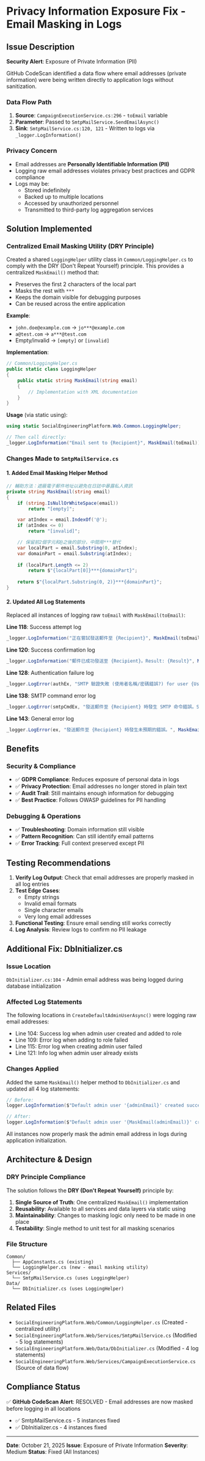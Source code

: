 # Privacy Information Exposure Fix - Email Masking in Logs

## Issue Description
**Security Alert**: Exposure of Private Information (PII)

GitHub CodeScan identified a data flow where email addresses (private information) were being written directly to application logs without sanitization.

### Data Flow Path
1. **Source**: `CampaignExecutionService.cs:296` - `toEmail` variable
2. **Parameter**: Passed to `SmtpMailService.SendEmailAsync()`
3. **Sink**: `SmtpMailService.cs:120, 121` - Written to logs via `_logger.LogInformation()`

### Privacy Concern
- Email addresses are **Personally Identifiable Information (PII)**
- Logging raw email addresses violates privacy best practices and GDPR compliance
- Logs may be:
  - Stored indefinitely
  - Backed up to multiple locations
  - Accessed by unauthorized personnel
  - Transmitted to third-party log aggregation services

## Solution Implemented

### Centralized Email Masking Utility (DRY Principle)
Created a shared `LoggingHelper` utility class in `Common/LoggingHelper.cs` to comply with the DRY (Don't Repeat Yourself) principle. This provides a centralized `MaskEmail()` method that:
- Preserves the first 2 characters of the local part
- Masks the rest with `***`
- Keeps the domain visible for debugging purposes
- Can be reused across the entire application

**Example**:
- `john.doe@example.com` → `jo***@example.com`
- `a@test.com` → `a***@test.com`
- Empty/invalid → `[empty]` or `[invalid]`

**Implementation**:
```csharp
// Common/LoggingHelper.cs
public static class LoggingHelper
{
    public static string MaskEmail(string email)
    {
        // Implementation with XML documentation
    }
}
```

**Usage** (via static using):
```csharp
using static SocialEngineeringPlatform.Web.Common.LoggingHelper;

// Then call directly:
_logger.LogInformation("Email sent to {Recipient}", MaskEmail(toEmail));
```

### Changes Made to `SmtpMailService.cs`

#### 1. Added Email Masking Helper Method
```csharp
// 輔助方法：遮蔽電子郵件地址以避免在日誌中暴露私人資訊
private string MaskEmail(string email)
{
    if (string.IsNullOrWhiteSpace(email))
        return "[empty]";

    var atIndex = email.IndexOf('@');
    if (atIndex <= 0)
        return "[invalid]";

    // 保留前2個字元和@之後的部分，中間用***替代
    var localPart = email.Substring(0, atIndex);
    var domainPart = email.Substring(atIndex);
    
    if (localPart.Length <= 2)
        return $"{localPart[0]}***{domainPart}";
    
    return $"{localPart.Substring(0, 2)}***{domainPart}";
}
```

#### 2. Updated All Log Statements
Replaced all instances of logging raw `toEmail` with `MaskEmail(toEmail)`:

**Line 118**: Success attempt log
```csharp
_logger.LogInformation("正在嘗試發送郵件至 {Recipient}", MaskEmail(toEmail));
```

**Line 120**: Success confirmation log
```csharp
_logger.LogInformation("郵件已成功發送至 {Recipient}。Result: {Result}", MaskEmail(toEmail), result);
```

**Line 128**: Authentication failure log
```csharp
_logger.LogError(authEx, "SMTP 驗證失敗 (使用者名稱/密碼錯誤?) for user {Username}. Failed to send to recipient {Recipient}", smtpSettings.Username, MaskEmail(toEmail));
```

**Line 138**: SMTP command error log
```csharp
_logger.LogError(smtpCmdEx, "發送郵件至 {Recipient} 時發生 SMTP 命令錯誤。StatusCode: {StatusCode}, Mailbox: {Mailbox}", MaskEmail(toEmail), smtpCmdEx.StatusCode, smtpCmdEx.Mailbox?.Address);
```

**Line 143**: General error log
```csharp
_logger.LogError(ex, "發送郵件至 {Recipient} 時發生未預期的錯誤。", MaskEmail(toEmail));
```

## Benefits

### Security & Compliance
- ✅ **GDPR Compliance**: Reduces exposure of personal data in logs
- ✅ **Privacy Protection**: Email addresses no longer stored in plain text
- ✅ **Audit Trail**: Still maintains enough information for debugging
- ✅ **Best Practice**: Follows OWASP guidelines for PII handling

### Debugging & Operations
- ✅ **Troubleshooting**: Domain information still visible
- ✅ **Pattern Recognition**: Can still identify email patterns
- ✅ **Error Tracking**: Full context preserved except PII

## Testing Recommendations

1. **Verify Log Output**: Check that email addresses are properly masked in all log entries
2. **Test Edge Cases**:
   - Empty strings
   - Invalid email formats
   - Single character emails
   - Very long email addresses
3. **Functional Testing**: Ensure email sending still works correctly
4. **Log Analysis**: Review logs to confirm no PII leakage

## Additional Fix: DbInitializer.cs

### Issue Location
`DbInitializer.cs:104` - Admin email address was being logged during database initialization

### Affected Log Statements
The following locations in `CreateDefaultAdminUserAsync()` were logging raw email addresses:
- Line 104: Success log when admin user created and added to role
- Line 109: Error log when adding to role failed
- Line 115: Error log when creating admin user failed
- Line 121: Info log when admin user already exists

### Changes Applied
Added the same `MaskEmail()` helper method to `DbInitializer.cs` and updated all 4 log statements:

```csharp
// Before:
logger.LogInformation($"Default admin user '{adminEmail}' created successfully...");

// After:
logger.LogInformation($"Default admin user '{MaskEmail(adminEmail)}' created successfully...");
```

All instances now properly mask the admin email address in logs during application initialization.

## Architecture & Design

### DRY Principle Compliance
The solution follows the **DRY (Don't Repeat Yourself)** principle by:
1. **Single Source of Truth**: One centralized `MaskEmail()` implementation
2. **Reusability**: Available to all services and data layers via static using
3. **Maintainability**: Changes to masking logic only need to be made in one place
4. **Testability**: Single method to unit test for all masking scenarios

### File Structure
```
Common/
  ├── AppConstants.cs (existing)
  └── LoggingHelper.cs (new - email masking utility)
Services/
  └── SmtpMailService.cs (uses LoggingHelper)
Data/
  └── DbInitializer.cs (uses LoggingHelper)
```

## Related Files
- `SocialEngineeringPlatform.Web/Common/LoggingHelper.cs` (Created - centralized utility)
- `SocialEngineeringPlatform.Web/Services/SmtpMailService.cs` (Modified - 5 log statements)
- `SocialEngineeringPlatform.Web/Data/DbInitializer.cs` (Modified - 4 log statements)
- `SocialEngineeringPlatform.Web/Services/CampaignExecutionService.cs` (Source of data flow)

## Compliance Status
✅ **GitHub CodeScan Alert**: RESOLVED - Email addresses are now masked before logging in all locations
- ✅ SmtpMailService.cs - 5 instances fixed
- ✅ DbInitializer.cs - 4 instances fixed

---

**Date**: October 21, 2025
**Issue**: Exposure of Private Information
**Severity**: Medium
**Status**: Fixed (All Instances)
